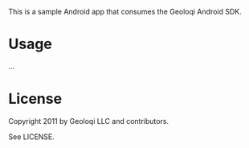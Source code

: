 This is a sample Android app that consumes the Geoloqi Android SDK.

Usage
=====
...

License
=======
Copyright 2011 by Geoloqi LLC and contributors.

See LICENSE.
